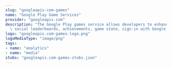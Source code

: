 ```yaml
---
slug: "googleapis-com-games"
name: "Google Play Game Services"
provider: "googleapis.com"
description: "The Google Play games service allows developers to enhance games with\
  \ social leaderboards, achievements, game state, sign-in with Google, and more."
logo: "googleapis.com-games-logo.png"
logoMediaType: "image/png"
tags:
- name: "analytics"
- name: "media"
stubs: "googleapis.com-games-stubs.json"
---
```

